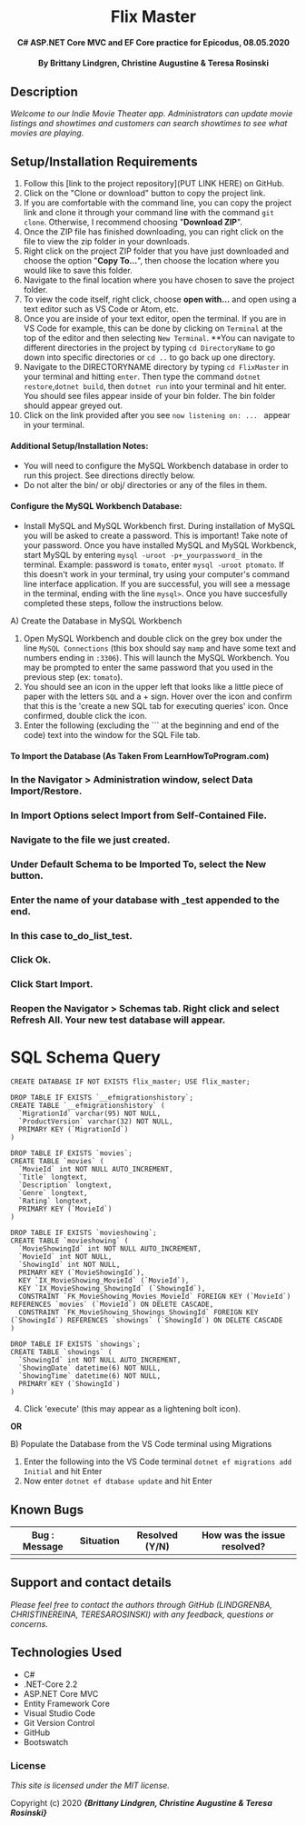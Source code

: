 # <h1 align = "center"> Flix Master
  
#### <h4 align = "center"> C# ASP.NET Core MVC and EF Core practice for Epicodus, 08.05.2020

#### <h4 align = "center"> By **Brittany Lindgren, Christine Augustine & Teresa Rosinski**


## Description

_Welcome to our Indie Movie Theater app. Administrators can update movie listings and showtimes and customers can search showtimes to see what movies are playing._ 

## Setup/Installation Requirements

  1. Follow this [link to the project repository](PUT LINK HERE) on GitHub.  
  2. Click on the "Clone or download" button to copy the project link.     
  3. If you are comfortable with the command line, you can copy the project link and clone it through your command line with the command `git clone`. Otherwise, I recommend choosing "**Download ZIP**".     
   4. Once the ZIP file has finished downloading, you can right click on the file to view the zip folder in your downloads.     
  5. Right click on the project ZIP folder that you have just downloaded and choose the option "**Copy To...**", then choose the location where you would like to save this folder.      
  6. Navigate to the final location where you have chosen to save the project folder.      
  7. To view the code itself, right click, choose **open with...** and open using a text editor such as VS Code or Atom, etc.
  8. Once you are inside of your text editor, open the terminal. If you are in VS Code for example, this can be done by clicking on `Terminal` at the top of the editor and then selecting `New Terminal`. **You can navigate to different directories in the project by typing `cd DirectoryName` to go down into specific directories or `cd ..` to go back up one directory. 
  9. Navigate to the DIRECTORYNAME directory by typing `cd FlixMaster` in your terminal and hitting `enter`. Then type the command `dotnet restore`,`dotnet build`, then `dotnet run` into your terminal and hit enter. You should see files appear inside of your bin folder. The bin folder should appear greyed out. 
  10. Click on the link provided after you see `now listening on: ... ` appear in your terminal.


#### Additional Setup/Installation Notes:

* You will need to configure the MySQL Workbench database in order to run this project. See directions directly below.   
* Do not alter the bin/ or obj/ directories or any of the files in them.

#### Configure the MySQL Workbench Database:
* Install MySQL and MySQL Workbench first. During installation of MySQL you will be asked to create a password. This is important! Take note of your password. Once you have installed MySQL and MySQL Workbenck, start MySQL by entering `mysql -uroot -p+_yourpassword_` in the terminal. Example: password is `tomato`, enter `mysql -uroot ptomato`. If this doesn't work in your terminal, try using your computer's command line interface application. If you are successful, you will see a message in the terminal, ending with the line `mysql>`. Once you have succesfully completed these steps, follow the instructions below.

A) Create the Database in MySQL Workbench
1. Open MySQL Workbench and double click on the grey box under the line `MySQL Connections` (this box should say `mamp` and have some text and numbers ending in `:3306`). This will launch the MySQL Workbench. You may be prompted to enter the same password that you used in the previous step (ex: `tomato`). 
2. You should see an icon in the upper left that looks like a little piece of paper with the letters `SQL` and a + sign. Hover over the icon and confirm that this is the 'create a new SQL tab for executing queries' icon. Once confirmed, double click the icon.
3. Enter the following (excluding the ``` at the beginning and end of the code) text into the window for the SQL File tab.

#### To Import the Database (As Taken From LearnHowToProgram.com)

### In the Navigator > Administration window, select Data Import/Restore.
### In Import Options select Import from Self-Contained File.
### Navigate to the file we just created.
### Under Default Schema to be Imported To, select the New button.
### Enter the name of your database with _test appended to the end.
### In this case to_do_list_test.
### Click Ok.
### Click Start Import.
### Reopen the Navigator > Schemas tab. Right click and select Refresh All. Your new test database will appear.

# SQL Schema Query #

``` 
CREATE DATABASE IF NOT EXISTS flix_master; USE flix_master;

DROP TABLE IF EXISTS `__efmigrationshistory`;
CREATE TABLE `__efmigrationshistory` (
  `MigrationId` varchar(95) NOT NULL,
  `ProductVersion` varchar(32) NOT NULL,
  PRIMARY KEY (`MigrationId`)
) 

DROP TABLE IF EXISTS `movies`;
CREATE TABLE `movies` (
  `MovieId` int NOT NULL AUTO_INCREMENT,
  `Title` longtext,
  `Description` longtext,
  `Genre` longtext,
  `Rating` longtext,
  PRIMARY KEY (`MovieId`)
)

DROP TABLE IF EXISTS `movieshowing`;
CREATE TABLE `movieshowing` (
  `MovieShowingId` int NOT NULL AUTO_INCREMENT,
  `MovieId` int NOT NULL,
  `ShowingId` int NOT NULL,
  PRIMARY KEY (`MovieShowingId`),
  KEY `IX_MovieShowing_MovieId` (`MovieId`),
  KEY `IX_MovieShowing_ShowingId` (`ShowingId`),
  CONSTRAINT `FK_MovieShowing_Movies_MovieId` FOREIGN KEY (`MovieId`) REFERENCES `movies` (`MovieId`) ON DELETE CASCADE,
  CONSTRAINT `FK_MovieShowing_Showings_ShowingId` FOREIGN KEY (`ShowingId`) REFERENCES `showings` (`ShowingId`) ON DELETE CASCADE
) 

DROP TABLE IF EXISTS `showings`;
CREATE TABLE `showings` (
  `ShowingId` int NOT NULL AUTO_INCREMENT,
  `ShowingDate` datetime(6) NOT NULL,
  `ShowingTime` datetime(6) NOT NULL,
  PRIMARY KEY (`ShowingId`)
) 

 ```

4. Click 'execute' (this may appear as a lightening bolt icon).

**OR**

B) Populate the Database from the VS Code terminal using Migrations
1. Enter the following into the VS Code terminal `dotnet ef migrations add Initial` and hit Enter
2. Now enter `dotnet ef dtabase update` and hit Enter


## Known Bugs

| Bug : Message |  Situation  | Resolved (Y/N) |  How was the issue resolved?  |
| ------- | ----- | ------ | ------- |
|  |  |  |  |


## Support and contact details

_Please feel free to contact the authors through GitHub (LINDGRENBA, CHRISTINEREINA, TERESAROSINSKI) with any feedback, questions or concerns._


## Technologies Used

* C#
* .NET-Core 2.2
* ASP.NET Core MVC
* Entity Framework Core
* Visual Studio Code
* Git Version Control
* GitHub
* Bootswatch


### License

*This site is licensed under the MIT license.*

Copyright (c) 2020 **_{Brittany Lindgren, Christine Augustine & Teresa Rosinski}_**
